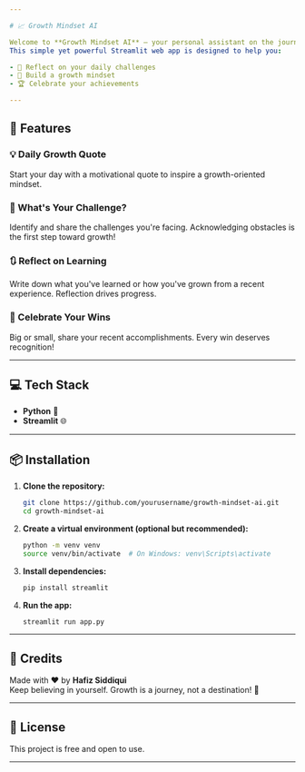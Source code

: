 ```yaml
---

# 📈 Growth Mindset AI

Welcome to **Growth Mindset AI** – your personal assistant on the journey to success!  
This simple yet powerful Streamlit web app is designed to help you:

- 💭 Reflect on your daily challenges  
- 🧠 Build a growth mindset  
- 🏆 Celebrate your achievements  

---
```


## 🚀 Features

### 💡 Daily Growth Quote
Start your day with a motivational quote to inspire a growth-oriented mindset.

### 🧿 What's Your Challenge?
Identify and share the challenges you're facing. Acknowledging obstacles is the first step toward growth!

### 🔃 Reflect on Learning
Write down what you've learned or how you've grown from a recent experience. Reflection drives progress.

### 🥇 Celebrate Your Wins
Big or small, share your recent accomplishments. Every win deserves recognition!

---

## 💻 Tech Stack

- **Python** 🐍  
- **Streamlit** 🌐

---

## 📦 Installation

1. **Clone the repository:**

   ```bash
   git clone https://github.com/yourusername/growth-mindset-ai.git
   cd growth-mindset-ai
   ```

2. **Create a virtual environment (optional but recommended):**

   ```bash
   python -m venv venv
   source venv/bin/activate  # On Windows: venv\Scripts\activate
   ```

3. **Install dependencies:**

   ```bash
   pip install streamlit
   ```

4. **Run the app:**

   ```bash
   streamlit run app.py
   ```

---

## 🙌 Credits

Made with ❤️ by **Hafiz Siddiqui**  
Keep believing in yourself. Growth is a journey, not a destination! 🎊

---

## 📃 License

This project is free and open to use.

---
